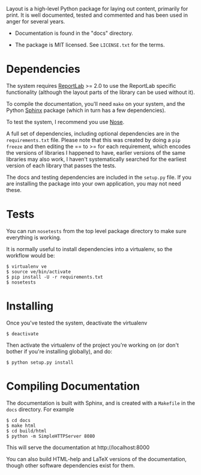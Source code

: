 Layout is a high-level Python package for laying out content,
primarily for print. It is well documented, tested and commented and
has been used in anger for several years.

* Documentation is found in the "docs" directory.

* The package is MIT licensed. See `LICENSE.txt` for the terms.


# Dependencies

The system requires [ReportLab](http://www.reportlab.com/) >= 2.0 to use the
ReportLab specific functionality (although the layout parts of the library
can be used without it).

To compile the documentation, you'll need `make` on your system, and the
Python [Sphinx](http://sphinx-doc.org/) package (which in turn has a few
dependencies).

To test the system, I recommend you use
[Nose](https://nose.readthedocs.org/en/latest/).

A full set of dependencies, including optional dependencies are in the
`requirements.txt` file. Please note that this was created by doing a `pip
freeze` and then editing the == to >= for each requirement, which encodes
the versions of libraries I happened to have, earlier versions of the same
libraries may also work, I haven't systematically searched for the earliest
version of each library that passes the tests.

The docs and testing dependencies are included in the `setup.py` file. If you
are installing the package into your own application, you may not need
these.


# Tests

You can run `nosetests` from the top level package directory to make
sure everything is working.

It is normally useful to install dependencies into a virtualenv, so
the workflow would be:

    $ virtualenv ve
    $ source ve/bin/activate
    $ pip install -U -r requirements.txt
    $ nosetests


# Installing

Once you've tested the system, deactivate the virtualenv

    $ deactivate

Then activate the virtualenv of the project you're working on (or don't
bother if you're installing globally), and do:

    $ python setup.py install


# Compiling Documentation

The documentation is built with Sphinx, and is created with a `Makefile`
in the `docs` directory. For example

    $ cd docs
    $ make html
    $ cd build/html
    $ python -m SimpleHTTPServer 8080

This will serve the documentation at http://localhost:8000

You can also build HTML-help and LaTeX versions of the documentation,
though other software dependencies exist for them.
